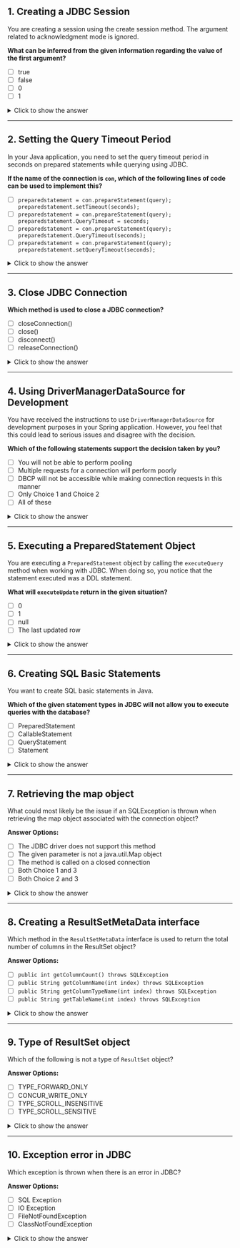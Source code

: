 ## 1. Creating a JDBC Session
You are creating a session using the create session method. The argument related to acknowledgment mode is ignored.  

**What can be inferred from the given information regarding the value of the first argument?**
- [ ] true
- [ ] false
- [ ] 0
- [ ] 1

<details>
<summary>Click to show the answer</summary>
**Answer:** true
</details>

---

## 2. Setting the Query Timeout Period
In your Java application, you need to set the query timeout period in seconds on prepared statements while querying using JDBC.  

**If the name of the connection is `con`, which of the following lines of code can be used to implement this?**
- [ ] `preparedstatement = con.prepareStatement(query); preparedstatement.setTimeout(seconds);`
- [ ] `preparedstatement = con.prepareStatement(query); preparedstatement.QueryTimeout = seconds;`
- [ ] `preparedstatement = con.prepareStatement(query); preparedstatement.QueryTimeout(seconds);`
- [ ] `preparedstatement = con.prepareStatement(query); preparedstatement.setQueryTimeout(seconds);`

<details>
<summary>Click to show the answer</summary>
**Answer:** `preparedstatement = con.prepareStatement(query); preparedstatement.setQueryTimeout(seconds);`
</details>

---

## 3. Close JDBC Connection
**Which method is used to close a JDBC connection?**
- [ ] closeConnection()
- [ ] close()
- [ ] disconnect()
- [ ] releaseConnection()

<details>
<summary>Click to show the answer</summary>
**Answer:** close()
</details>

---

## 4. Using DriverManagerDataSource for Development
You have received the instructions to use `DriverManagerDataSource` for development purposes in your Spring application. However, you feel that this could lead to serious issues and disagree with the decision.  

**Which of the following statements support the decision taken by you?**
- [ ] You will not be able to perform pooling
- [ ] Multiple requests for a connection will perform poorly
- [ ] DBCP will not be accessible while making connection requests in this manner
- [ ] Only Choice 1 and Choice 2
- [ ] All of these

<details>
<summary>Click to show the answer</summary>
**Answer:** All of these
</details>

---

## 5. Executing a PreparedStatement Object
You are executing a `PreparedStatement` object by calling the `executeQuery` method when working with JDBC. When doing so, you notice that the statement executed was a DDL statement.  

**What will `executeUpdate` return in the given situation?**
- [ ] 0
- [ ] 1
- [ ] null
- [ ] The last updated row

<details>
<summary>Click to show the answer</summary>
**Answer:** 0
</details>

---

## 6. Creating SQL Basic Statements
You want to create SQL basic statements in Java.  

**Which of the given statement types in JDBC will not allow you to execute queries with the database?**
- [ ] PreparedStatement
- [ ] CallableStatement
- [ ] QueryStatement
- [ ] Statement

<details>
<summary>Click to show the answer</summary>
**Answer:** QueryStatement
</details>

---

## 7. Retrieving the map object
What could most likely be the issue if an SQLException is thrown when retrieving the map object associated with the connection object?

**Answer Options:**
- [ ] The JDBC driver does not support this method
- [ ] The given parameter is not a java.util.Map object
- [ ] The method is called on a closed connection
- [ ] Both Choice 1 and 3
- [ ] Both Choice 2 and 3

<details>
<summary>Click to show the answer</summary>
**Answer:** Both Choice 1 and 3
</details>

---

## 8. Creating a ResultSetMetaData interface
Which method in the `ResultSetMetaData` interface is used to return the total number of columns in the ResultSet object?

**Answer Options:**
- [ ] `public int getColumnCount() throws SQLException`
- [ ] `public String getColumnName(int index) throws SQLException`
- [ ] `public String getColumnTypeName(int index) throws SQLException`
- [ ] `public String getTableName(int index) throws SQLException`

<details>
<summary>Click to show the answer</summary>
**Answer:** `public int getColumnCount() throws SQLException`
</details>

---

## 9. Type of ResultSet object
Which of the following is not a type of `ResultSet` object?

**Answer Options:**
- [ ] TYPE_FORWARD_ONLY
- [ ] CONCUR_WRITE_ONLY
- [ ] TYPE_SCROLL_INSENSITIVE
- [ ] TYPE_SCROLL_SENSITIVE

<details>
<summary>Click to show the answer</summary>
**Answer:** CONCUR_WRITE_ONLY
</details>

---

## 10. Exception error in JDBC
Which exception is thrown when there is an error in JDBC?

**Answer Options:**
- [ ] SQL Exception
- [ ] IO Exception
- [ ] FileNotFoundException
- [ ] ClassNotFoundException

<details>
<summary>Click to show the answer</summary>
**Answer:** SQL Exception
</details>

